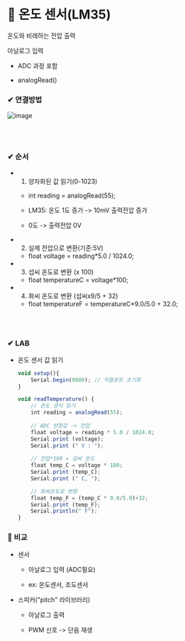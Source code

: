 # 📌 온도 센서(LM35)

온도와 비례하는 전압 출력

아날로그 입력

- ADC 과정 포함

- analogRead()


### ✔ 연결방법

![image](https://user-images.githubusercontent.com/54584063/84289748-d7eb3880-ab7d-11ea-9bd3-386b9785a94e.png)

<br><br>

### ✔ 순서

- 1. 양자화된 값 읽기(0-1023)

    - int reading = analogRead(55);

    - LM35: 온도 1도 증가 -> 10mV 출력전압 증가

    - 0도 -> 출력전압 0V

- 2. 실제 전압으로 변환(기준:5V)

    - float voltage = reading*5.0 / 1024.0;

- 3. 섭씨 온도로 변환 (x 100)

    - float temperatureC = voltage*100;

- 4. 화씨 온도로 변환 (섭씨x9/5 + 32)

    - float temperatureF = temperatureC*9.0/5.0 + 32.0;


<br><br>

### ✔ LAB

- 온도 센서 값 읽기

    ```js
    void setup(){
        Serial.begin(9600); // 직렬포트 초기화
    }

    void readTemperature() { 
        // 온도 센서 읽기
        int reading = analogRead(55); 
        
        // ADC 반환값 -> 전압
        float voltage = reading * 5.0 / 1024.0; 
        Serial.print (voltage); 
        Serial.print (" V : "); 
        
        // 전압*100 = 섭씨 온도
        float temp_C = voltage * 100; 
        Serial.print (temp_C); 
        Serial.print (" C, ");

        // 화씨온도로 변환
        float temp_F = (temp_C * 9.0/5.0)+32; 
        Serial.print (temp_F); 
        Serial.println(" F");
    }
    ```

### 🔎 비교

- 센서

    - 아날로그 입력 (ADC필요)

    - ex: 온도센서, 조도센서

- 스피커("pitch" 라이브러리)

    - 아날로그 출력

    - PWM 신호 -> 단음 재생